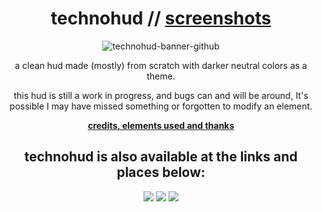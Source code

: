 <div align="center">

# technohud // [screenshots](https://imgur.com/a/aHdoUKi)

![technohud-banner-github](https://i.imgur.com/RZXaqPR.png)

a clean hud made (mostly) from scratch with darker neutral colors as a theme.

this hud is still a work in progress, and bugs can and will be around, It's possible I may have missed something or forgotten to modify an element.

[**credits, elements used and thanks**](https://github.com/TechnoSL/technohud/wiki/Credits)

## technohud is also available at the links and places below:
<a href="https://comfig.app/huds/page/technohud"><img src="https://i.imgur.com/0o80QUt.png"></a>
<a href="https://tf2huds.dev/hud/technohud"><img src="https://i.imgur.com/lF9XotO.png"></a>
<a href="https://gamebanana.com/mods/524418"><img src="https://i.imgur.com/UzXoexI.png"></a>
